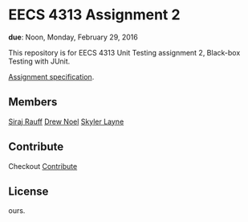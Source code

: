 # EECS 4313 Assignment 2
**due**: Noon, Monday, February 29, 2016

This repository is for EECS 4313 Unit Testing assignment 2, Black-box Testing with JUnit.

[Assignment specification](CSE4313_Assignment2Description.pdf).

## Members

[Siraj Rauff](https://www.github.com/sirajrauff)
[Drew Noel](https://www.github.com/drewmnoel)
[Skyler Layne](https://www.github.com/skylerto)


## Contribute

Checkout [Contribute](CONTRIBUTE.md)

## License

ours.

